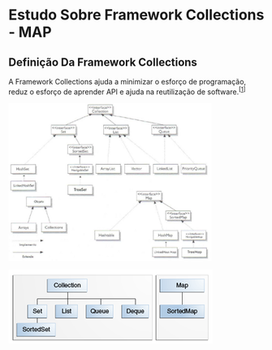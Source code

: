 # Estudo Sobre Framework Collections - MAP
## Definição Da Framework Collections  
A Framework Collections ajuda a minimizar o esforço de programação, reduz o esforço de aprender API e ajuda na reutilização de software.<sup>[[1]]</sup>

[1]: <https://docs.oracle.com/javase/tutorial/collections/intro/index.html>

<img src="https://raw.githubusercontent.com/Henrique194/DevJava/main/Collections/Framework.png" width=400>

![image](https://github.com/Henrique194/DevJava/blob/main/Collections/colls-coreInterfaces.gif)
